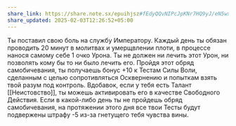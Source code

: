 ```yaml
---
share_link: https://share.note.sx/epuihjsz#fEdyQQvNIPcJpKNr7HQ9yJ/eN5wx7/0vqQsbQyAV2ck
share_updated: 2025-02-03T12:26:52+05:00
---
```

Ты поставил свою боль на службу Императору. Каждый день ты обязан проводить 20 минут в молитвах и умерщвлении плоти, в процессе нанося самому себе 1 очко Урона. Ты не должен ни лечить этот Урон, ни позволять кому бы то ни было лечить его. Пройдя этот обряд самобичевания, ты получаешь бонус +10 к Тестам Силы Воли, сделанным с целью сопротивляться Осквернению и попыткам взять твой разум под контроль.
Вдобавок, если у тебя есть Талант [[Неистовство]], ты можешь активировать его в качестве Свободного Действия. Если в какой-либо день ты не пройдешь обряд самобичевания, на протяжении этого дня все твои Тесты будут подвержены штрафу -5 из-за гнетущего тебя чувства вины.